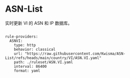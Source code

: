 
# ASN-List

实时更新 VI 的 ASN 和 IP 数据库。

<pre><code class="language-javascript">
rule-providers:
  ASNVI:
    type: http
    behavior: classical
    url: "https://raw.githubusercontent.com/Kwisma/ASN-List/refs/heads/main/country/VI/ASN.VI.yaml"
    path: ./ruleset/ASN.VI.yaml
    interval: 86400
    format: yaml
</code></pre>